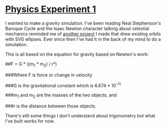 # [Physics Experiment 1](https://dkallen78.github.io/physics-experiment-1/physics-exp-1.html)

I wanted to make a gravity simulation. I've been reading Neal Stephenson's Baroque
Cycle and the Isaac Newton character talking about celestial mechanics reminded me
of [another project](https://dkallen78.github.io/neo-finder/sentry/sentry.html) I
made that drew existing orbits with SVG ellipses. Ever since then I've had it in
the back of my mind to do a simulation.

This is all based on the equation for gravity based on Newton's work:

##F = G * ((m<sub>1</sub> * m<sub>2</sub>) / r²)

###Where F is force or change in velocity

###G is the gravitational constant which is 6.674 * 10<sup>-11</sup>

###m<sub>1</sub> and m<sub>2</sub> are the masses of the two objects, and

###r is the distance between those objects.

There's still some things I don't understand
about trigonometry but what I've built works for now.

